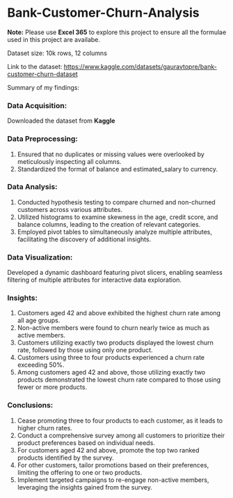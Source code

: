 # Bank-Customer-Churn-Analysis

**Note:** Please use **Excel 365** to explore this project to ensure all the formulae used in this project are availabe.

Dataset size: 10k rows, 12 columns

Link to the dataset: https://www.kaggle.com/datasets/gauravtopre/bank-customer-churn-dataset

Summary of my findings:

### Data Acquisition:
Downloaded the dataset from **Kaggle**

### Data Preprocessing:
1. Ensured that no duplicates or missing values were overlooked by meticulously inspecting all columns.
2. Standardized the format of balance and estimated_salary to currency.

### Data Analysis:
1. Conducted hypothesis testing to compare churned and non-churned customers across various attributes.
2. Utilized histograms to examine skewness in the age, credit score, and balance columns, leading to the creation of relevant categories.
3. Employed pivot tables to simultaneously analyze multiple attributes, facilitating the discovery of additional insights.

### Data Visualization:
Developed a dynamic dashboard featuring pivot slicers, enabling seamless filtering of multiple attributes for interactive data exploration.

### Insights:
1.	Customers aged 42 and above exhibited the highest churn rate among all age groups.
2.	Non-active members were found to churn nearly twice as much as active members.
3.	Customers utilizing exactly two products displayed the lowest churn rate, followed by those using only one product.
4.	Customers using three to four products experienced a churn rate exceeding 50%.
5.	Among customers aged 42 and above, those utilizing exactly two products demonstrated the lowest churn rate compared to those using fewer or more products.

### Conclusions:
1.	Cease promoting three to four products to each customer, as it leads to higher churn rates.
2.	Conduct a comprehensive survey among all customers to prioritize their product preferences based on individual needs.
3.	For customers aged 42 and above, promote the top two ranked products identified by the survey.
4.	For other customers, tailor promotions based on their preferences, limiting the offering to one or two products.
5.	Implement targeted campaigns to re-engage non-active members, leveraging the insights gained from the survey.

